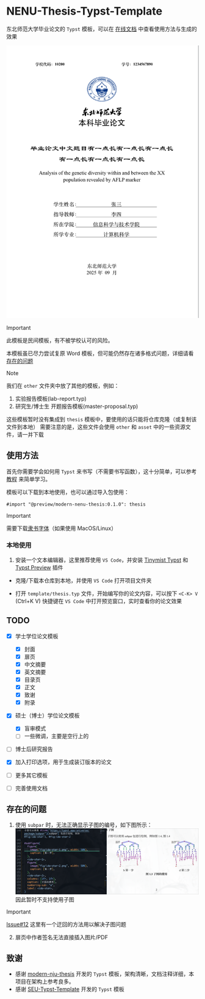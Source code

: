 # NENU-Thesis-Typst-Template

东北师范大学毕业论文的 `Typst` 模板，可以在 [在线文档](https://virgiling.wiki/NENU-Thesis-Typst/) 中查看使用方法与生成的效果

![Editor](./images/editor.png)

> [!IMPORTANT]
> 此模板是民间模板，有不被学校认可的风险。
>
> 本模板虽已尽力尝试复原 Word 模板，但可能仍然存在诸多格式问题，详细请看[存在的问题](#存在的问题)

> [!NOTE]
> 我们在 `other` 文件夹中放了其他的模板，例如：
> 
> 1. 实验报告模板(lab-report.typ)
> 2. 研究生/博士生 开题报告模板(master-proposal.typ)
> 
> 这些模板暂时没有集成到 `thesis` 模板中，要使用的话只能将仓库克隆（或复制该文件到本地）
> 需要注意的是，这些文件会使用 `other` 和 `asset` 中的一些资源文件，请一并下载

## 使用方法

首先你需要学会如何用 `Typst` 来书写（不需要书写函数），这十分简单，可以参考 [教程](https://typst-doc-cn.github.io/docs/tutorial/writing-in-typst/) 来简单学习。

模板可以下载到本地使用，也可以通过导入包使用：

```typ
#import "@preview/modern-nenu-thesis:0.1.0": thesis
```

> [!IMPORTANT]
> 需要下载[隶书字体](https://github.com/dolbydu/font/blob/master/unicode/Lisu.TTF)（如果使用 MacOS/Linux）

### 本地使用

1. 安装一个文本编辑器，这里推荐使用 `VS Code`，并安装 [Tinymist Typst](https://github.com/Myriad-Dreamin/tinymist) 和 [Typst Preview](https://github.com/Enter-tainer/typst-preview) 插件

- 克隆/下载本仓库到本地，并使用 `VS Code` 打开项目文件夹

- 打开 `template/thesis.typ` 文件，开始编写你的论文内容，可以按下 `<C-K> V` (Ctrl+K V) 快捷键在 `VS Code` 中打开预览窗口，实时查看你的论文效果

## TODO

- [x] 学士学位论文模板
    - [x] 封面
    - [x] 扉页
    - [x] 中文摘要
    - [x] 英文摘要
    - [x] 目录页
    - [x] 正文
    - [x] 致谢
    - [x] 附录

- [x] 硕士（博士）学位论文模板
    - [x] 盲审模式
    - [ ] 一些微调，主要是空行上的

- [ ] 博士后研究报告

- [x] 加入打印选项，用于生成装订版本的论文

- [ ] 更多其它模板

- [ ] 完善使用文档

## 存在的问题

1. 使用 `subpar` 时，无法正确显示子图的编号，如下图所示：
![subfigure-error](images/subfigure-error.png)
因此暂时不支持使用子图

> [!IMPORTANT]
> 
> [Issue#12](https://github.com/RubixDev/typst-i-figured/issues/12) 这里有一个迂回的方法用以解决子图问题


2. 扉页中作者签名无法直接插入图片/PDF

## 致谢

- 感谢 [modern-nju-thesis](https://github.com/nju-lug/modern-nju-thesis) 开发的 `Typst` 模板，架构清晰，文档注释详细，本项目在架构上参考良多。
- 感谢 [SEU-Typst-Template](https://github.com/csimide/SEU-Typst-Template/) 开发的 `Typst` 模板

